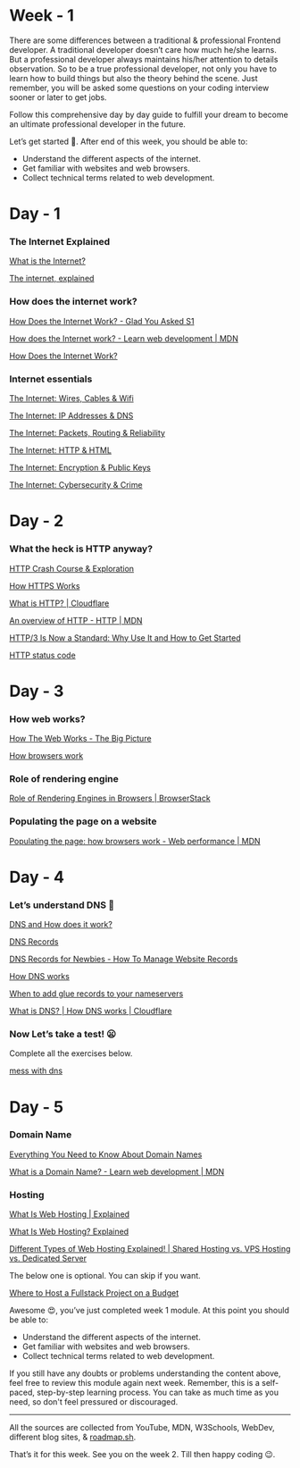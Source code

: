 # Week - 1

There are some differences between a traditional & professional Frontend developer. A traditional developer doesn’t care how much he/she learns. But a professional developer always maintains his/her attention to details observation. So to be a true professional developer, not only you have to learn how to build things but also the theory behind the scene. Just remember, you will be asked some questions on your coding interview sooner or later to get jobs.

Follow this comprehensive day by day guide to fulfill your dream to become an ultimate professional developer in the future.

Let’s get started 🚀. After end of this week, you should be able to:

- Understand the different aspects of the internet.
- Get familiar with websites and web browsers.
- Collect technical terms related to web development.

# Day - 1

### The Internet Explained

[What is the Internet?](https://www.youtube.com/watch?v=Dxcc6ycZ73M)

[The internet, explained](https://www.vox.com/2014/6/16/18076282/the-internet)

### How does the internet work?

[How Does the Internet Work? - Glad You Asked S1](https://www.youtube.com/watch?v=TNQsmPf24go)

[How does the Internet work? - Learn web development | MDN](https://developer.mozilla.org/en-US/docs/Learn/Common_questions/Web_mechanics/How_does_the_Internet_work)

[How Does the Internet Work?](https://web.stanford.edu/class/msande91si/www-spr04/readings/week1/InternetWhitepaper.htm)

### Internet essentials

[The Internet: Wires, Cables & Wifi](https://youtu.be/ZhEf7e4kopM)

[The Internet: IP Addresses & DNS](https://youtu.be/5o8CwafCxnU)

[The Internet: Packets, Routing & Reliability](https://youtu.be/AYdF7b3nMto)

[The Internet: HTTP & HTML](https://youtu.be/kBXQZMmiA4s)

[The Internet: Encryption & Public Keys](https://youtu.be/ZghMPWGXexs)

[The Internet: Cybersecurity & Crime](https://youtu.be/AuYNXgO_f3Y)

# Day - 2

### What the heck is HTTP anyway?

[HTTP Crash Course & Exploration](https://www.youtube.com/watch?v=iYM2zFP3Zn0)

[How HTTPS Works](https://howhttps.works/why-do-we-need-https/)

[What is HTTP? | Cloudflare](https://www.cloudflare.com/en-gb/learning/ddos/glossary/hypertext-transfer-protocol-http/)

[An overview of HTTP - HTTP | MDN](https://developer.mozilla.org/en-US/docs/Web/HTTP/Overview)

[HTTP/3 Is Now a Standard: Why Use It and How to Get Started](https://thenewstack.io/http-3-is-now-a-standard-why-use-it-and-how-to-get-started/)

[HTTP status code](https://www.youtube.com/watch?v=qmpUfWN7hh4)

# Day - 3

### How web works?

[How The Web Works - The Big Picture](https://www.youtube.com/watch?v=hJHvdBlSxug)

[How browsers work](https://web.dev/howbrowserswork/)

### Role of rendering engine

[Role of Rendering Engines in Browsers | BrowserStack](https://www.browserstack.com/guide/browser-rendering-engine)

### Populating the page on a website

[Populating the page: how browsers work - Web performance | MDN](https://developer.mozilla.org/en-US/docs/Web/Performance/How_browsers_work)

# Day - 4

### Let’s understand DNS 🤨

[DNS and How does it work?](https://www.youtube.com/watch?v=Wj0od2ag5sk)

[DNS Records](https://www.youtube.com/watch?v=7lxgpKh_fRY)

[DNS Records for Newbies - How To Manage Website Records](https://www.youtube.com/watch?v=YV5tkQYcvfg)

[How DNS works](https://howdns.works/ep1/)

[When to add glue records to your nameservers](https://www.youtube.com/watch?v=e48AyJOA9W8)

[What is DNS? | How DNS works | Cloudflare](https://www.cloudflare.com/en-gb/learning/dns/what-is-dns/)

### Now Let’s take a test! 😦

Complete all the exercises below.

[mess with dns](https://messwithdns.net/)

# Day - 5

### Domain Name

[Everything You Need to Know About Domain Names](https://www.youtube.com/watch?v=qO5qcQgiNX4)

[](https://www.cloudflare.com/en-gb/learning/dns/glossary/what-is-a-domain-name/)

[What is a Domain Name? - Learn web development | MDN](https://developer.mozilla.org/en-US/docs/Learn/Common_questions/Web_mechanics/What_is_a_domain_name)

### Hosting

[What Is Web Hosting | Explained](https://www.youtube.com/watch?v=r4GdPRbVBOg)

[What Is Web Hosting? Explained](https://www.youtube.com/watch?v=htbY9-yggB0)

[Different Types of Web Hosting Explained! | Shared Hosting vs. VPS Hosting vs. Dedicated Server](https://www.youtube.com/watch?v=AXVZYzw8geg)

The below one is optional. You can skip if you want.

[Where to Host a Fullstack Project on a Budget](https://www.youtube.com/watch?v=Kx_1NYYJS7Q)

Awesome 😍, you’ve just completed week 1 module. At this point you should be able to:

- Understand the different aspects of the internet.
- Get familiar with websites and web browsers.
- Collect technical terms related to web development.

If you still have any doubts or problems understanding the content above, feel free to review this module again next week. Remember, this is a self-paced, step-by-step learning process. You can take as much time as you need, so don't feel pressured or discouraged.

---

All the sources are collected from YouTube, MDN, W3Schools, WebDev, different blog sites, & [roadmap.sh](http://roadmap.sh).

That’s it for this week. See you on the week 2. Till then happy coding 😉.
